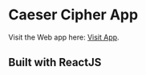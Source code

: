# Caeser Cipher App

Visit the Web app here: [Visit App](https://carlosdlroca.github.io/caeser-cipher/).

## Built with ReactJS
